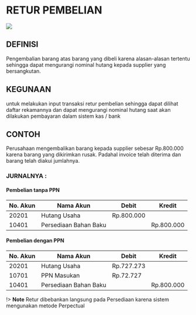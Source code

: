 # RETUR PEMBELIAN

![](_media/id/pembelian/retur-pembelian.jpg)

## DEFINISI
Pengembalian barang atas barang yang dibeli karena alasan-alasan tertentu sehingga dapat mengurangi nominal hutang kepada supplier yang bersangkutan.

## KEGUNAAN
untuk melakukan input transaksi retur pembelian sehingga dapat dilihat daftar rekamannya dan dapat mengurangi nominal hutang saat akan dilakukan pembayaran dalam sistem kas / bank

## CONTOH
Perusahaan mengembalikan barang kepada supplier sebesar Rp.800.000 karena barang yang dikirimkan rusak. Padahal invoice telah diterima dan barang telah diakui jumlahnya.

### JURNALNYA :

#### Pembelian tanpa PPN

| No. Akun | Nama Akun             | Debit      | Kredit     |
| -------- | --------------------- | ---------- | ---------- |
| 20201    | Hutang Usaha          | Rp.800.000 |            |
| 10401    | Persediaan Bahan Baku |            | Rp.800.000 |

#### Pembelian dengan PPN

| No. Akun | Nama Akun             | Debit      | Kredit     |
| -------- | --------------------- | ---------- | ---------- |
| 20201    | Hutang Usaha          | Rp.727.273 |            |
| 10701    | PPN Masukan           | Rp.72.727  |            |
| 10401    | Persediaan Bahan Baku |            | Rp.800.000 |


!> **Note** Retur dibebankan langsung pada Persediaan karena sistem mengunakan metode Perpectual
